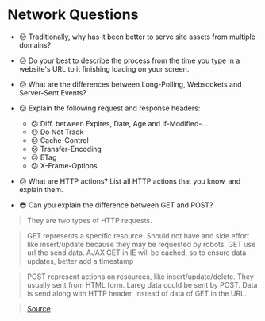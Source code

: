 # Network Questions

* :confused: Traditionally, why has it been better to serve site assets from multiple domains?

* :confused: Do your best to describe the process from the time you type in a website's URL to it finishing loading on your screen.

* :confused: What are the differences between Long-Polling, Websockets and Server-Sent Events?

* :confused: Explain the following request and response headers:
  * :confused: Diff. between Expires, Date, Age and If-Modified-...
  * :confused: Do Not Track
  * :confused: Cache-Control
  * :confused: Transfer-Encoding
  * :confused: ETag
  * :confused: X-Frame-Options

* :confused: What are HTTP actions? List all HTTP actions that you know, and explain them.

* :sunglasses: Can you explain the difference between GET and POST?

> They are two types of HTTP requests.

> GET represents a specific resource. Should not have and side effort like insert/update because they may be requested by robots. GET use url the send data. AJAX GET in IE will be cached, so to ensure data updates, better add a timestamp

> POST represent actions on resources, like insert/update/delete. They usually sent from HTML form. Lareg data could be sent by POST. Data is send along with HTTP header, instead of data of GET in the URL.

> [Source](http://stackoverflow.com/questions/3477333/what-is-the-difference-between-post-and-get)
